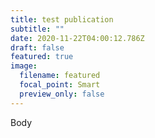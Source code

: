 ```yaml
---
title: test publication
subtitle: ""
date: 2020-11-22T04:00:12.786Z
draft: false
featured: true
image:
  filename: featured
  focal_point: Smart
  preview_only: false
---
```

Body